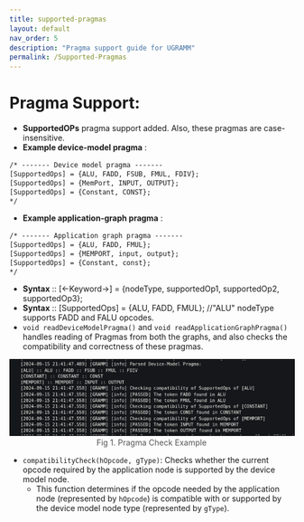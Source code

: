 ```yaml
---
title: supported-pragmas
layout: default
nav_order: 5
description: "Pragma support guide for UGRAMM"
permalink: /Supported-Pragmas
---
```


# Pragma Support:

- **SupportedOPs** pragma support added. Also, these pragmas are case-insensitive.
- **Example device-model pragma** :
```
/* ------- Device model pragma ------- 
[SupportedOps] = {ALU, FADD, FSUB, FMUL, FDIV}; 
[SupportedOps] = {MemPort, INPUT, OUTPUT}; 
[SupportedOps] = {Constant, CONST}; 
*/
```
- **Example application-graph pragma** :
```
/* ------- Application graph pragma ------- 
[SupportedOps] = {ALU, FADD, FMUL};  
[SupportedOps] = {MEMPORT, input, output};
[SupportedOps] = {Constant, const};
*/
```
- **Syntax** :: [<-Keyword->] = {nodeType, supportedOp1, supportedOp2, supportedOp3};
- **Syntax** :: [SupportedOps] = {ALU, FADD, FMUL}; //"ALU" nodeType supports FADD and FALU opcodes.
- `void readDeviceModelPragma()` and `void readApplicationGraphPragma()` handles reading of Pragmas from both the graphs, and also checks the compatibility and correctness of these pragmas.

<div style="text-align: center;">
    <img src="../../assets/pragma_check.png" alt="Fig 1. Pragma Check Example" style="border: 1px solid black; width: 550px;">
    <figcaption style="font-size: 14px; color: #555;">Fig 1. Pragma Check Example</figcaption>
</div>

- `compatibilityCheck(hOpcode, gType)`: Checks whether the current opcode required by the application node is supported by the device model node.
    - This function determines if the opcode needed by the application node (represented by `hOpcode`) is compatible with or supported by the device model node type (represented by `gType`).